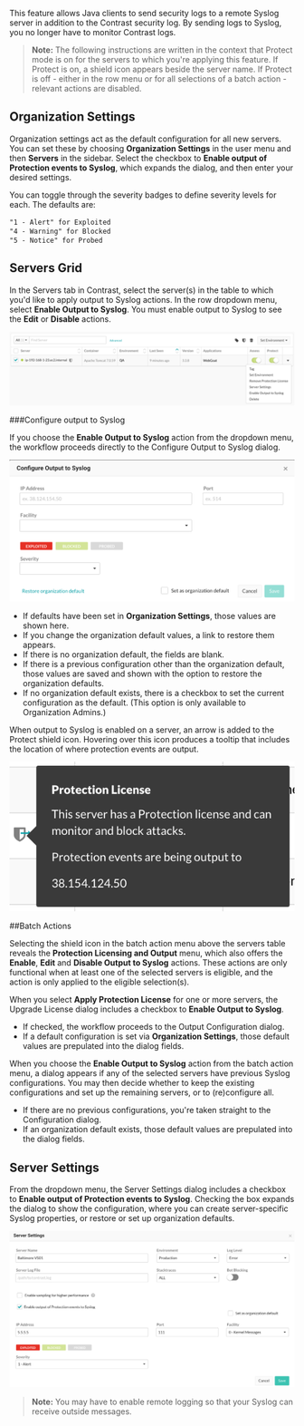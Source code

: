 <!--
title: "Output to Syslog"
description: "Overview of how to send protection events to Syslog"
tags: "Protection Syslog Output"
-->

This feature allows Java clients to send security logs to a remote Syslog server in addition to the Contrast security log. By sending logs to Syslog, you no longer have to monitor Contrast logs. 

> **Note:** The following instructions are written in the context that Protect mode is on for the servers to which you're   applying this feature. If Protect is on, a shield icon appears beside the server name. If Protect is off - either in the row menu or for all selections of a batch action - relevant actions are disabled.

## Organization Settings

Organization settings act as the default configuration for all new servers. You can set these by choosing **Organization Settings** in the user menu and then **Servers** in the sidebar. Select the checkbox to **Enable output of Protection events to Syslog**, which expands the dialog, and then enter your desired settings.

You can toggle through the severity badges to define severity levels for each. The defaults are:

    "1 - Alert" for Exploited
    "4 - Warning" for Blocked
    "5 - Notice" for Probed

## Servers Grid

In the Servers tab in Contrast, select the server(s) in the table to which you'd like to apply output to Syslog actions. In the row dropdown menu, select **Enable Output to Syslog**. You must enable output to Syslog to see the **Edit** or **Disable** actions.

<a href="assets/images/SyslogServersGridMenu.png" rel="lightbox" title="Servers grid menu"><img class="thumbnail" src="assets/images/SyslogServersGridMenu.png"/></a>

###Configure output to Syslog

If you choose the **Enable Output to Syslog** action from the dropdown menu, the workflow proceeds directly to the Configure Output to Syslog dialog. 

<a href="assets/images/SyslogConfigureOutput.png" rel="lightbox" title="Configure Output to Syslog dialog"><img class="thumbnail" src="assets/images/SyslogConfigureOutput.png"/></a>

* If defaults have been set in **Organization Settings**, those values are shown here. 
* If you change the organization default values, a link to restore them appears. 
* If there is no organization default, the fields are blank. 
* If there is a previous configuration other than the organization default, those values are saved and shown with the option to restore the organization defaults. 
* If no organization default exists, there is a checkbox to set the current configuration as the default. (This option is only available to Organization Admins.)

When output to Syslog is enabled on a server, an arrow is added to the Protect shield icon. Hovering over this icon produces a tooltip that includes the location of where protection events are output. 

<a href="assets/images/SyslogProtectLicenseTooltip.png" rel="lightbox" title="Protect License tooltip"><img class="thumbnail" src="assets/images/SyslogProtectLicenseTooltip.png"/></a>

##Batch Actions

Selecting the shield icon in the batch action menu above the servers table reveals the **Protection Licensing and Output** menu, which also offers the **Enable**, **Edit** and **Disable Output to Syslog** actions. These actions are only functional when at least one of the selected servers is eligible, and the action is only applied to the eligible selection(s).

When you select **Apply Protection License** for one or more servers, the Upgrade License dialog includes a checkbox to **Enable Output to Syslog**. 
* If checked, the workflow proceeds to the Output Configuration dialog.
* If a default configuration is set via **Organization Settings**, those default values are prepulated into the dialog fields.

When you choose the **Enable Output to Syslog** action from the batch action menu, a dialog appears if any of the selected servers have previous Syslog configurations. You may then decide whether to keep the existing configurations and set up the remaining servers, or to (re)configure all. 
* If there are no previous configurations, you're taken straight to the Configuration dialog. 
* If an organization default exists, those default values are prepulated into the dialog fields.

## Server Settings

From the dropdown menu, the Server Settings dialog includes a checkbox to **Enable output of Protection events to Syslog**. Checking the box expands the dialog to show the configuration, where you can create server-specific Syslog properties, or restore or set up organization defaults.

<a href="assets/images/SyslogServerSettings.png" rel="lightbox" title="Server Settings expanded to show Syslog configuration"><img class="thumbnail" src="assets/images/SyslogServerSettings.png"/></a>


> **Note:** You may have to enable remote logging so that your Syslog can receive outside messages. 
